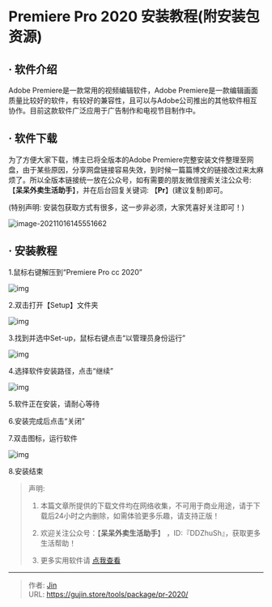 # Premiere Pro 2020 安装教程(附安装包资源)


## · 软件介绍
Adobe Premiere是一款常用的视频编辑软件，Adobe Premiere是一款编辑画面质量比较好的软件，有较好的兼容性，且可以与Adobe公司推出的其他软件相互协作。目前这款软件广泛应用于广告制作和电视节目制作中。

## · 软件下载
为了方便大家下载，博主已将全版本的Adobe Premiere完整安装文件整理至网盘，由于某些原因，分享网盘链接容易失效，到时候一篇篇博文的链接改过来太麻烦了。所以全版本链接统一放在公众号，如有需要的朋友微信搜索关注公众号: 【**呆呆外卖生活助手**】，并在后台回复关键词: 【**Pr**】(建议复制)即可。

(特别声明: 安装包获取方式有很多，这一步非必须，大家凭喜好关注即可！)

![image-20211016145551662](https://img.gujin.store/img/image-20211016145551662.png)

## · 安装教程

1.鼠标右键解压到“Premiere Pro cc 2020”

![img](https://img.gujin.store/img/v2-26cdd06b63e11b1cbb6ceda54a31416a_720w.png)

2.双击打开【Setup】文件夹

![img](https://img.gujin.store/img/v2-1488983c24cab3563e26aa67bf7d20d6_720w.png)



3.找到并选中Set-up，鼠标右键点击“以管理员身份运行”

![img](https://img.gujin.store/img/v2-e543ecea10ab741bcc8171e9a5e4eec3_720w.png)

4.选择软件安装路径，点击“继续”

![img](https://img.gujin.store/img/v2-022b75012a549b6d56bfc863f6e76c6b_720w.png)

5.软件正在安装，请耐心等待

6.安装完成后点击“关闭”

7.双击图标，运行软件

![img](https://img.gujin.store/img/v2-99be2b7320f210c153afaf9e255aed66_720w.png)

8.安装结束




> 声明: 
>
> 1. 本篇文章所提供的下载文件均在网络收集，不可用于商业用途，请于下载后24小时之内删除，如需体验更多乐趣，请支持正版！
>
> 2. 欢迎关注公众号：【**呆呆外卖生活助手**】 ，ID:『DDZhuSh』，获取更多生活帮助！
>
> 3. 更多实用软件请  [点我查看](/tools)

---

> 作者: [Jin](https://img.gujin.store/img/favicon.ico)  
> URL: https://gujin.store/tools/package/pr-2020/  

